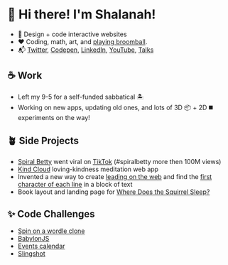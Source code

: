<!-- ![](https://github.com/shalanah/shalanah/blob/master/shalanah.png?raw=true) -->
# 👋 Hi there! I'm Shalanah!

- 📝 Design + code interactive websites
- ❤️ Coding, math, art, and [playing broomball](https://youtu.be/jXegEec5dC8?t=1973).
- 📬 <a target="_blank" href="https://twitter.com/shalanahfaith">Twitter</a>, <a href="https://codepen.io/shalanah">Codepen</a>, <a target="_blank" href="https://linkedin.com/in/shalanah">LinkedIn</a>, <a href="https://www.youtube.com/channel/UCWwMtdxebz1uuoAWtlFfzww">YouTube</a>, <a href="https://github.com/shalanah/talks">Talks</a> 


## ☕️ Work

- Left my 9-5 for a self-funded sabbatical 🏝️
- Working on new apps, updating old ones, and lots of 3D 📦 + 2D ◼️ experiments on the way!
 
## 🪴 Side Projects
- <a href="https://spiralbetty.com">Spiral Betty</a> went viral on <a href="https://tiktok.com/tag/spiralbetty">TikTok</a> (#spiralbetty more then 100M views)
- <a href="https://kindcloud.app">Kind Cloud</a> loving-kindness meditation web app
- Invented a new way to create <a href="https://github.com/shalanah/baseline">leading on the web</a> and find the [first character of each line](https://github.com/shalanah/block-wrap-breaks) in a block of text
- Book layout and landing page for <a href="https://wheredoesthesquirrelsleep.com">Where Does the Squirrel Sleep?</a>

## ✨ Code Challenges
- [Spin on a wordle clone](https://github.com/shalanah/birdle)
- [BabylonJS](https://github.com/shalanah/babylonjs-try)
- [Events calendar](https://github.com/shalanah/mia-events)
- [Slingshot](https://github.com/shalanah/slingshot)

<!--
**shalanah/shalanah** is a ✨ _special_ ✨ repository because its `README.md` (this file) appears on your GitHub profile.

Here are some ideas to get you started:

- 🔭 I’m currently working on ...
- 🌱 I’m currently learning ...
- 👯 I’m looking to collaborate on ...
- 🤔 I’m looking for help with ...
- 💬 Ask me about ...
- 📫 How to reach me: ...
- 😄 Pronouns: ...
- ⚡ Fun fact: ...
-->
